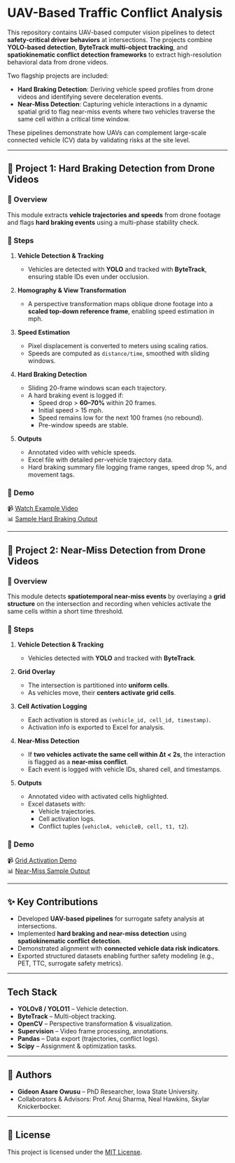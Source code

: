 # UAV-Based Traffic Conflict Analysis  

This repository contains UAV-based computer vision pipelines to detect **safety-critical driver behaviors** at intersections. The projects combine **YOLO-based detection**, **ByteTrack multi-object tracking**, and **spatiokinematic conflict detection frameworks** to extract high-resolution behavioral data from drone videos.  

Two flagship projects are included:  

- **Hard Braking Detection**: Deriving vehicle speed profiles from drone videos and identifying severe deceleration events.  
- **Near-Miss Detection**: Capturing vehicle interactions in a dynamic spatial grid to flag near-miss events where two vehicles traverse the same cell within a critical time window.  

These pipelines demonstrate how UAVs can complement large-scale connected vehicle (CV) data by validating risks at the site level.  

---

## 📌 Project 1: Hard Braking Detection from Drone Videos  

### 🔹 Overview
This module extracts **vehicle trajectories and speeds** from drone footage and flags **hard braking events** using a multi-phase stability check.  

### 🔹 Steps
1. **Vehicle Detection & Tracking**  
   - Vehicles are detected with **YOLO** and tracked with **ByteTrack**, ensuring stable IDs even under occlusion.  

2. **Homography & View Transformation**  
   - A perspective transformation maps oblique drone footage into a **scaled top-down reference frame**, enabling speed estimation in mph.  

3. **Speed Estimation**  
   - Pixel displacement is converted to meters using scaling ratios.  
   - Speeds are computed as `distance/time`, smoothed with sliding windows.  

4. **Hard Braking Detection**  
   - Sliding 20-frame windows scan each trajectory.  
   - A hard braking event is logged if:  
     - Speed drop > **60–70%** within 20 frames.  
     - Initial speed > 15 mph.  
     - Speed remains low for the next 100 frames (no rebound).  
     - Pre-window speeds are stable.  

5. **Outputs**  
   - Annotated video with vehicle speeds.  
   - Excel file with detailed per-vehicle trajectory data.  
   - Hard braking summary file logging frame ranges, speed drop %, and movement tags.  

### 🔹 Demo
📹 [Watch Example Video](your-link-here)  
📊 [Sample Hard Braking Output](your-link-here)  

---

## 📌 Project 2: Near-Miss Detection from Drone Videos  

### 🔹 Overview
This module detects **spatiotemporal near-miss events** by overlaying a **grid structure** on the intersection and recording when vehicles activate the same cells within a short time threshold.  

### 🔹 Steps
1. **Vehicle Detection & Tracking**  
   - Vehicles detected with **YOLO** and tracked with **ByteTrack**.  

2. **Grid Overlay**  
   - The intersection is partitioned into **uniform cells**.  
   - As vehicles move, their **centers activate grid cells**.  

3. **Cell Activation Logging**  
   - Each activation is stored as `(vehicle_id, cell_id, timestamp)`.  
   - Activation info is exported to Excel for analysis.  

4. **Near-Miss Detection**  
   - If **two vehicles activate the same cell within Δt < 2s**, the interaction is flagged as a **near-miss conflict**.  
   - Each event is logged with vehicle IDs, shared cell, and timestamps.  

5. **Outputs**  
   - Annotated video with activated cells highlighted.  
   - Excel datasets with:  
     - Vehicle trajectories.  
     - Cell activation logs.  
     - Conflict tuples (`vehicleA, vehicleB, cell, t1, t2`).  

### 🔹 Demo
📹 [Grid Activation Demo](your-link-here)  
📊 [Near-Miss Sample Output](your-link-here)  

---

## ✨ Key Contributions
- Developed **UAV-based pipelines** for surrogate safety analysis at intersections.  
- Implemented **hard braking and near-miss detection** using **spatiokinematic conflict detection**.  
- Demonstrated alignment with **connected vehicle data risk indicators**.  
- Exported structured datasets enabling further safety modeling (e.g., PET, TTC, surrogate safety metrics).  

---

## Tech Stack
- **YOLOv8 / YOLO11** – Vehicle detection.  
- **ByteTrack** – Multi-object tracking.  
- **OpenCV** – Perspective transformation & visualization.  
- **Supervision** – Video frame processing, annotations.  
- **Pandas** – Data export (trajectories, conflict logs).  
- **Scipy** – Assignment & optimization tasks.  

---

## 👥 Authors
- **Gideon Asare Owusu** – PhD Researcher, Iowa State University.  
- Collaborators & Advisors: Prof. Anuj Sharma, Neal Hawkins, Skylar Knickerbocker.  

---

## 📄 License
This project is licensed under the [MIT License](LICENSE).  
